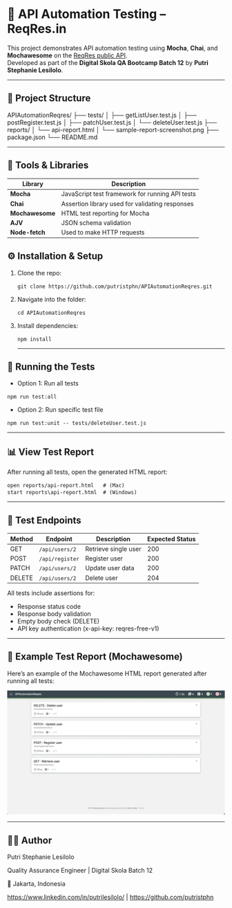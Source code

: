 # 🧪 API Automation Testing – ReqRes.in

This project demonstrates API automation testing using **Mocha**, **Chai**, and **Mochawesome** on the [ReqRes public API](https://reqres.in/).  
Developed as part of the **Digital Skola QA Bootcamp Batch 12** by **Putri Stephanie Lesilolo**.

---

## 📂 Project Structure

APIAutomationReqres/
├── tests/
│ ├── getListUser.test.js
│ ├── postRegister.test.js
│ ├── patchUser.test.js
│ └── deleteUser.test.js
├── reports/
│ └── api-report.html
│ └── sample-report-screenshot.png
├── package.json
└── README.md

---

## 🧰 Tools & Libraries

| Library | Description |
|----------|--------------|
| **Mocha** | JavaScript test framework for running API tests |
| **Chai** | Assertion library used for validating responses |
| **Mochawesome** | HTML test reporting for Mocha |
| **AJV** | JSON schema validation |
| **Node-fetch** | Used to make HTTP requests |

## ⚙️ Installation & Setup

1. Clone the repo:
   ```
   git clone https://github.com/putristphn/APIAutomationReqres.git
   ```
2. Navigate into the folder:
   ```
   cd APIAutomationReqres
   ```
3. Install dependencies:
   ```
   npm install
   ```

   ---

  ##  🧪 Running the Tests   

- Option 1: Run all tests
```
npm run test:all
```
- Option 2: Run specific test file
```
npm run test:unit -- tests/deleteUser.test.js
```

  ---

  ##  📊 View Test Report

  After running all tests, open the generated HTML report:
  ```
  open reports/api-report.html   # (Mac)
  start reports\api-report.html  # (Windows) 
  ```

   ---
  
 ## 📁 Test Endpoints

| Method | Endpoint        | Description          | Expected Status |
| ------ | --------------- | -------------------- | --------------- |
| GET    | `/api/users/2`  | Retrieve single user | 200             |
| POST   | `/api/register` | Register user        | 200             |
| PATCH  | `/api/users/2`  | Update user data     | 200             |
| DELETE | `/api/users/2`  | Delete user          | 204             |

All tests include assertions for:
- Response status code
- Response body validation
- Empty body check (DELETE)
- API key authentication (x-api-key: reqres-free-v1)

--- 

## 📸 Example Test Report (Mochawesome)

Here’s an example of the Mochawesome HTML report generated after running all tests:

![API Test Report Example](./reports/sample-report-screenshot.png)

--- 

## 👩‍💻 Author

Putri Stephanie Lesilolo

Quality Assurance Engineer | Digital Skola Batch 12

📍 Jakarta, Indonesia

 https://www.linkedin.com/in/putrilesilolo/ | https://github.com/putristphn

